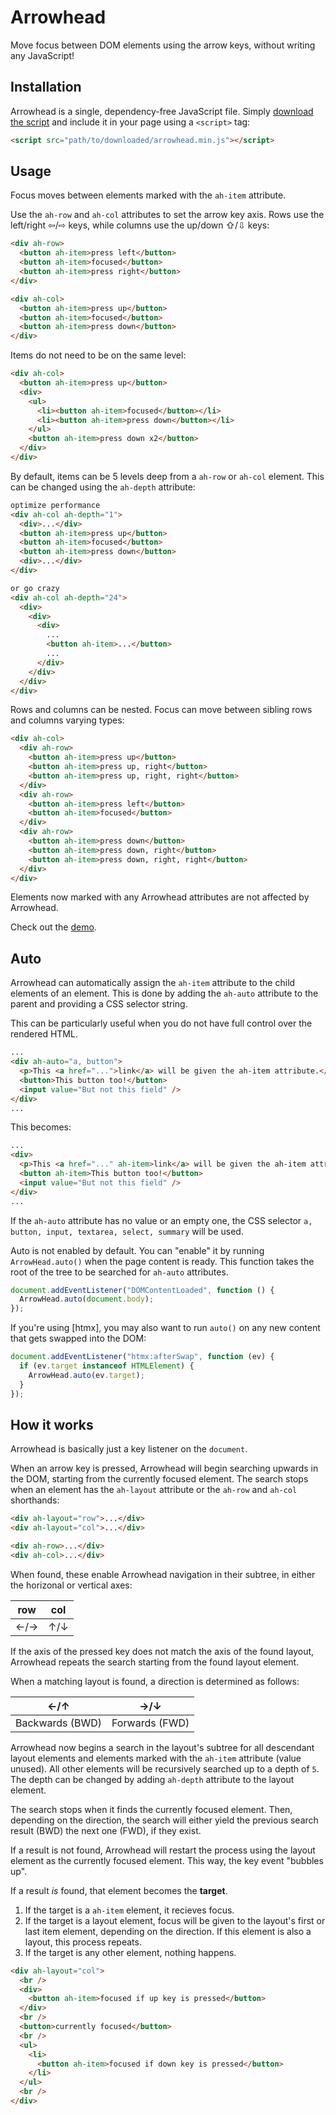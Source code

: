 # Arrowhead

Move focus between DOM elements using the arrow keys, without writing any JavaScript!

## Installation

Arrowhead is a single, dependency-free JavaScript file. Simply
[download the script](https://github.com/mecha/arrowhead/releases/latest) and include it
in your page using a `<script>` tag:

```html
<script src="path/to/downloaded/arrowhead.min.js"></script>
```

## Usage

Focus moves between elements marked with the `ah-item` attribute.

Use the `ah-row` and `ah-col` attributes to set the arrow key axis. Rows use
the left/right ⇦/⇨ keys, while columns use the up/down ⇧/⇩ keys:

```html
<div ah-row>
  <button ah-item>press left</button>
  <button ah-item>focused</button>
  <button ah-item>press right</button>
</div>

<div ah-col>
  <button ah-item>press up</button>
  <button ah-item>focused</button>
  <button ah-item>press down</button>
</div>
```

Items do not need to be on the same level:

```html
<div ah-col>
  <button ah-item>press up</button>
  <div>
    <ul>
      <li><button ah-item>focused</button></li>
      <li><button ah-item>press down</button></li>
    </ul>
    <button ah-item>press down x2</button>
  </div>
</div>
```

By default, items can be 5 levels deep from a `ah-row` or `ah-col` element.
This can be changed using the `ah-depth` attribute:

```html
optimize performance
<div ah-col ah-depth="1">
  <div>...</div>
  <button ah-item>press up</button>
  <button ah-item>focused</button>
  <button ah-item>press down</button>
  <div>...</div>
</div>

or go crazy
<div ah-col ah-depth="24">
  <div>
    <div>
      <div>
        ...
        <button ah-item>...</button>
        ...
      </div>
    </div>
  </div>
</div>
```

Rows and columns can be nested. Focus can move between sibling rows and columns
varying types:

```html
<div ah-col>
  <div ah-row>
    <button ah-item>press up</button>
    <button ah-item>press up, right</button>
    <button ah-item>press up, right, right</button>
  </div>
  <div ah-row>
    <button ah-item>press left</button>
    <button ah-item>focused</button>
  </div>
  <div ah-row>
    <button ah-item>press down</button>
    <button ah-item>press down, right</button>
    <button ah-item>press down, right, right</button>
  </div>
</div>
```

Elements now marked with any Arrowhead attributes are not affected by Arrowhead.

Check out the [demo](./demo.html).

## Auto

Arrowhead can automatically assign the `ah-item` attribute to the child elements
of an element. This is done by adding the `ah-auto` attribute to the parent and
providing a CSS selector string.

This can be particularly useful when you do not have full control over the
rendered HTML.

```html
...
<div ah-auto="a, button">
  <p>This <a href="...">link</a> will be given the ah-item attribute.</p>
  <button>This button too!</button>
  <input value="But not this field" />
</div>
...
```

This becomes:

```html
...
<div>
  <p>This <a href="..." ah-item>link</a> will be given the ah-item attribute.</p>
  <button ah-item>This button too!</button>
  <input value="But not this field" />
</div>
...
```

If the `ah-auto` attribute has no value or an empty one, the CSS selector
`a, button, input, textarea, select, summary` will be used.

Auto is not enabled by default. You can "enable" it by running `ArrowHead.auto()`
when the page content is ready. This function takes the root of the tree to be
searched for `ah-auto` attributes.

```js
document.addEventListener("DOMContentLoaded", function () {
  ArrowHead.auto(document.body);
});
```

If you're using [htmx], you may also want to run `auto()` on any new content that
gets swapped into the DOM:

```js
document.addEventListener("htmx:afterSwap", function (ev) {
  if (ev.target instanceof HTMLElement) {
    ArrowHead.auto(ev.target);
  }
});
```

## How it works

Arrowhead is basically just a key listener on the `document`.

When an arrow key is pressed, Arrowhead will begin searching upwards in the DOM,
starting from the currently focused element. The search stops when an element
has the `ah-layout` attribute or the `ah-row` and `ah-col` shorthands:

```html
<div ah-layout="row">...</div>
<div ah-layout="col">...</div>

<div ah-row>...</div>
<div ah-col>...</div>
```

When found, these enable Arrowhead navigation in their subtree, in either the
horizonal or vertical axes:

| row | col |
| --- | --- |
| ←/→ | ↑/↓ |

If the axis of the pressed key does not match the axis of the found layout,
Arrowhead repeats the search starting from the found layout element.

When a matching layout is found, a direction is determined as follows:

| ←/↑             | →/↓            |
| --------------- | -------------- |
| Backwards (BWD) | Forwards (FWD) |

Arrowhead now begins a search in the layout's subtree for all descendant
layout elements and elements marked with the `ah-item` attribute (value unused).
All other elements will be recursively searched up to a depth of `5`. The depth
can be changed by adding `ah-depth` attribute to the layout element.

The search stops when it finds the currently focused element. Then, depending
on the direction, the search will either yield the previous search result (BWD)
the next one (FWD), if they exist.

If a result is not found, Arrowhead will restart the process using the layout
element as the currently focused element. This way, the key event "bubbles up".

If a result _is_ found, that element becomes the **target**.

1. If the target is a `ah-item` element, it recieves focus.
1. If the target is a layout element, focus will be given to the layout's first
   or last item element, depending on the direction. If this element is also a
   layout, this process repeats.
1. If the target is any other element, nothing happens.

```html
<div ah-layout="col">
  <br />
  <div>
    <button ah-item>focused if up key is pressed</button>
  </div>
  <br />
  <button>currently focused</button>
  <br />
  <ul>
    <li>
      <button ah-item>focused if down key is pressed</button>
    </li>
  </ul>
  <br />
</div>
```
